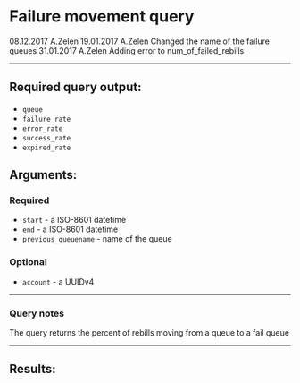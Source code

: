 # Failure movement query

08.12.2017 A.Zelen
19.01.2017 A.Zelen Changed the name of the failure queues
31.01.2017 A.Zelen Adding error to num_of_failed_rebills
____

## Required query output:

* `queue`
* `failure_rate`
* `error_rate`
* `success_rate`
* `expired_rate`

## Arguments:

### Required
* `start` - a ISO-8601 datetime
* `end` - a ISO-8601 datetime
* `previous_queuename` - name of the queue

### Optional
* `account` - a UUIDv4

---
### Query notes

The query returns the percent of rebills moving from a queue to a fail queue


---
## Results:

```
```
